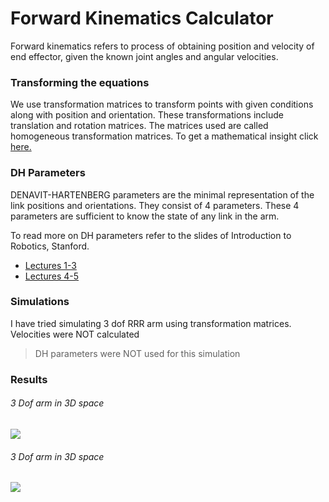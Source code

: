 # Forward Kinematics Calculator

Forward kinematics refers to process of obtaining position and velocity of end effector, given the known joint angles and angular velocities.

### Transforming the equations
   We use transformation matrices to transform points with given conditions along with position and orientation. These transformations include translation and rotation matrices.
  The matrices used are called homogeneous transformation matrices. To get a mathematical insight click [here.](http://planning.cs.uiuc.edu/node111.html)

### DH Parameters

DENAVIT-HARTENBERG parameters are the minimal representation of the link positions and orientations. They consist of 4 parameters. These 4 parameters are sufficient to know the state of any link in the arm. 

To read more on DH parameters refer to the slides of Introduction to Robotics, Stanford. 
* [Lectures 1-3](https://see.stanford.edu/materials/aiircs223a/handout2_Kinematics-1.pdf)
* [Lectures 4-5](https://see.stanford.edu/materials/aiircs223a/handout3_Kinematics-2.pdf)

### Simulations

I have tried simulating 3 dof RRR arm using transformation matrices. Velocities were NOT calculated

> DH parameters were NOT used for this simulation

### Results

###### 3 Dof arm in 3D space
![](https://i.imgur.com/T9BGGzE.gif)

###### 3 Dof arm in 3D space
![](https://i.imgur.com/YzANfL2.gif)
